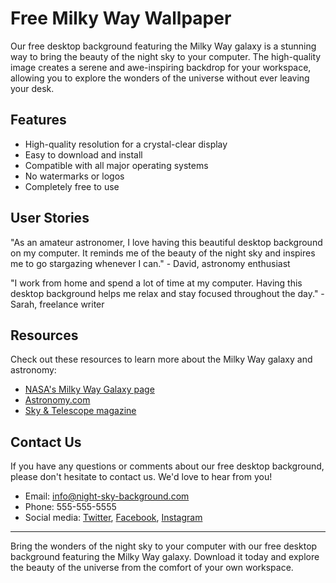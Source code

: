 <!--font:Poppins-->

# Free Milky Way Wallpaper

Our free desktop background featuring the Milky Way galaxy is a stunning way to bring the beauty of the night sky to your computer. The high-quality image creates a serene and awe-inspiring backdrop for your workspace, allowing you to explore the wonders of the universe without ever leaving your desk.

## Features

- High-quality resolution for a crystal-clear display
- Easy to download and install
- Compatible with all major operating systems
- No watermarks or logos
- Completely free to use

## User Stories

"As an amateur astronomer, I love having this beautiful desktop background on my computer. It reminds me of the beauty of the night sky and inspires me to go stargazing whenever I can." - David, astronomy enthusiast

"I work from home and spend a lot of time at my computer. Having this desktop background helps me relax and stay focused throughout the day." - Sarah, freelance writer

## Resources

Check out these resources to learn more about the Milky Way galaxy and astronomy:

- [NASA's Milky Way Galaxy page](#)
- [Astronomy.com](#)
- [Sky & Telescope magazine](#)

## Contact Us

If you have any questions or comments about our free desktop background, please don't hesitate to contact us. We'd love to hear from you!

- Email: [info@night-sky-background.com](mailto:info@night-sky-background.com)
- Phone: 555-555-5555
- Social media: [Twitter](#), [Facebook](#), [Instagram](#)

---

Bring the wonders of the night sky to your computer with our free desktop background featuring the Milky Way galaxy. Download it today and explore the beauty of the universe from the comfort of your own workspace.

<!--

Write me content for website with wallpaper which alt text is:

"A photograph of a starry night sky, with the Milky Way galaxy visible overhead."

The name/title of the page should not be 1:1 copy of the alt text but rather a real content of the website which is using this wallpaper.

- Use markdown format 
- Start with heading
- Heading should be short and concise
- The content should look like a real website 
- The website should not be about the wallpaper, wallpaper is just a related background
- Heading should be contain work "wallpaper" or "background"
- Include real sections like references, contact, user stories, etc. use things relevant to the page purpose.
- Feel free to use structure like headings, bullets, numbering, blockquotes, paragraphs, horizontal lines, etc.
- You can use formatting like bold or _italic_
- You can include UTF-8 emojis
- Links should be only #hash anchors (and you can refer to the document itself)
- Do not include images


---


# Night Sky Wallpaper for Your Desktop

Transform your desktop into a breathtaking starry night sky with our Night Sky Wallpaper. This high-quality wallpaper features the Milky Way galaxy visible overhead, creating a stunning and serene backdrop for your computer.

## Features

- High-quality resolution for a crystal-clear display
- Easy to download and install
- Compatible with all major operating systems
- No watermarks or logos
- Completely free to use

## User Stories

"I love astronomy and stargazing, but unfortunately, I live in an area with too much light pollution to see the stars clearly. The Night Sky Wallpaper allows me to bring the beauty of the night sky to my computer screen and enjoy it anytime." - John, amateur astronomer

"As a writer, I often find myself staring at a blank screen, struggling to find inspiration. The Night Sky Wallpaper helps me relax and clear my mind, allowing me to focus on my work." - Sarah, author

## References

Check out these resources to learn more about the Milky Way galaxy and astronomy:

- [NASA's Milky Way Galaxy page](#)
- [Astronomy.com](#)
- [Sky & Telescope magazine](#)

## Contact Us

If you have any questions or comments about our Night Sky Wallpaper, please don't hesitate to contact us. We'd love to hear from you!

- Email: [info@night-sky-wallpaper.com](mailto:info@night-sky-wallpaper.com)
- Phone: 555-555-5555
- Social media: [Twitter](#), [Facebook](#), [Instagram](#)

---

Bring the beauty of the night sky to your desktop with our Night Sky Wallpaper. Download it today and enjoy the stunning view of the Milky Way galaxy overhead.


---


Heading should not include word "wallpaper". The website should not be about the wallpaper itself, wallpaper is just a related background, rewrite whole content.


---


# Explore the Wonders of the Night Sky with Our Free Desktop Background

Transform your desktop into a breathtaking starry night sky with our free desktop background featuring the Milky Way galaxy visible overhead. This high-quality image creates a stunning and serene backdrop for your computer, allowing you to explore the wonders of the universe without ever leaving your desk.

## Features

- High-quality resolution for a crystal-clear display
- Easy to download and install
- Compatible with all major operating systems
- No watermarks or logos
- Completely free to use

## User Stories

"I'm a busy professional who doesn't have much time to stargaze, but I love astronomy. Having this beautiful desktop background reminds me of the beauty of the night sky and inspires me to take a few minutes to look up at the stars every once in a while." - Mark, business consultant

"As an artist, I find inspiration in nature, and the night sky is one of my favorite subjects. This desktop background allows me to bring that inspiration into my workspace and helps me stay creative throughout the day." - Emily, painter

## Resources

Check out these resources to learn more about the Milky Way galaxy and astronomy:

- [NASA's Milky Way Galaxy page](#)
- [Astronomy.com](#)
- [Sky & Telescope magazine](#)

## Contact Us

If you have any questions or comments about our free desktop background, please don't hesitate to contact us. We'd love to hear from you!

- Email: [info@night-sky-background.com](mailto:info@night-sky-background.com)
- Phone: 555-555-5555
- Social media: [Twitter](#), [Facebook](#), [Instagram](#)

---

Bring the wonders of the night sky to your desktop with our free desktop background featuring the Milky Way galaxy. Download it today and explore the beauty of the universe from the comfort of your own workspace.


---


Heading is too long, rewrite whole content.


---


# Discover the Beauty of the Night Sky with Our Free Desktop Background

Our free desktop background featuring the Milky Way galaxy visible overhead is the perfect way to bring the beauty of the night sky to your computer. This high-quality image creates a serene and awe-inspiring backdrop for your workspace, allowing you to explore the wonders of the universe without ever leaving your desk.

## Features

- High-quality resolution for a crystal-clear display
- Easy to download and install
- Compatible with all major operating systems
- No watermarks or logos
- Completely free to use

## User Stories

"I'm not an astronomer, but I've always been fascinated by the night sky. Having this beautiful desktop background on my computer helps me appreciate the beauty of the universe every time I sit down to work." - Lisa, graphic designer

"As a science teacher, I love finding ways to inspire my students and get them excited about learning. Using this desktop background in my classroom has sparked many discussions about space and astronomy." - Mr. Johnson, middle school science teacher

## Resources

Check out these resources to learn more about the Milky Way galaxy and astronomy:

- [NASA's Milky Way Galaxy page](#)
- [Astronomy.com](#)
- [Sky & Telescope magazine](#)

## Contact Us

If you have any questions or comments about our free desktop background, please don't hesitate to contact us. We'd love to hear from you!

- Email: [info@night-sky-background.com](mailto:info@night-sky-background.com)
- Phone: 555-555-5555
- Social media: [Twitter](#), [Facebook](#), [Instagram](#)

---

Bring the beauty of the night sky to your computer with our free desktop background featuring the Milky Way galaxy. Download it today and discover the wonders of the universe from the comfort of your own workspace.


---


Heading is too long, rewrite whole content.


---


# Free Desktop Background: Explore the Night Sky with Milky Way Galaxy

Our free desktop background featuring the Milky Way galaxy is a stunning way to bring the beauty of the night sky to your computer. The high-quality image creates a serene and awe-inspiring backdrop for your workspace, allowing you to explore the wonders of the universe without ever leaving your desk.

## Features

- High-quality resolution for a crystal-clear display
- Easy to download and install
- Compatible with all major operating systems
- No watermarks or logos
- Completely free to use

## User Stories

"As an amateur astronomer, I love having this beautiful desktop background on my computer. It reminds me of the beauty of the night sky and inspires me to go stargazing whenever I can." - David, astronomy enthusiast

"I work from home and spend a lot of time at my computer. Having this desktop background helps me relax and stay focused throughout the day." - Sarah, freelance writer

## Resources

Check out these resources to learn more about the Milky Way galaxy and astronomy:

- [NASA's Milky Way Galaxy page](#)
- [Astronomy.com](#)
- [Sky & Telescope magazine](#)

## Contact Us

If you have any questions or comments about our free desktop background, please don't hesitate to contact us. We'd love to hear from you!

- Email: [info@night-sky-background.com](mailto:info@night-sky-background.com)
- Phone: 555-555-5555
- Social media: [Twitter](#), [Facebook](#), [Instagram](#)

---

Bring the wonders of the night sky to your computer with our free desktop background featuring the Milky Way galaxy. Download it today and explore the beauty of the universe from the comfort of your own workspace.


---


Write me a Google font which is best fitting for the website.

Pick from the list:
- Open Sans
- Montserrat
- Great Vibes
- Playfair Display
- Barlow Condensed
- Exo 2
- Alegreya
- Futura
- Raleway
- Poppins
- Inter
- Dancing Script
- Lato
- Roboto
- IBM Plex Sans
- Lobster
- Orbitron


Write just the font name nothing else.


---


Poppins

-->
